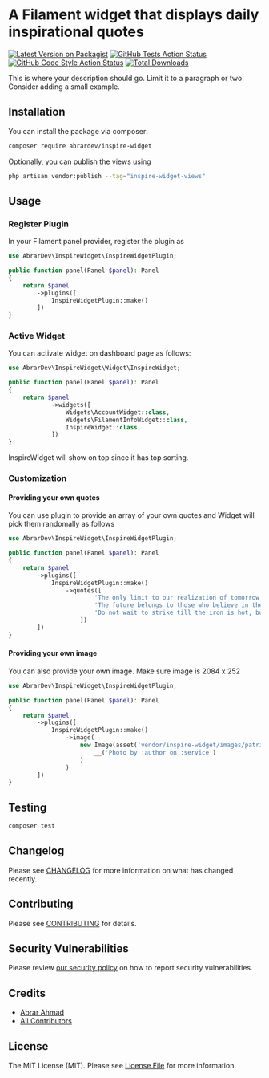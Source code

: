 # A Filament widget that displays daily inspirational quotes

[![Latest Version on Packagist](https://img.shields.io/packagist/v/abrardev/inspire-widget.svg?style=flat-square)](https://packagist.org/packages/abrardev/inspire-widget)
[![GitHub Tests Action Status](https://img.shields.io/github/actions/workflow/status/abrardev/inspire-widget/run-tests.yml?branch=main&label=tests&style=flat-square)](https://github.com/abrardev/inspire-widget/actions?query=workflow%3Arun-tests+branch%3Amain)
[![GitHub Code Style Action Status](https://img.shields.io/github/actions/workflow/status/abrardev/inspire-widget/fix-php-code-styling.yml?branch=main&label=code%20style&style=flat-square)](https://github.com/abrardev/inspire-widget/actions?query=workflow%3A"Fix+PHP+code+styling"+branch%3Amain)
[![Total Downloads](https://img.shields.io/packagist/dt/abrardev/inspire-widget.svg?style=flat-square)](https://packagist.org/packages/abrardev/inspire-widget)



This is where your description should go. Limit it to a paragraph or two. Consider adding a small example.

## Installation

You can install the package via composer:

```bash
composer require abrardev/inspire-widget
```


Optionally, you can publish the views using

```bash
php artisan vendor:publish --tag="inspire-widget-views"
```


## Usage

### Register Plugin
In your Filament panel provider, register the plugin as
```php
use AbrarDev\InspireWidget\InspireWidgetPlugin;

public function panel(Panel $panel): Panel
{
    return $panel
        ->plugins([
            InspireWidgetPlugin::make()
        ])
}
```

### Active Widget
You can activate widget on dashboard page as follows:
```php
use AbrarDev\InspireWidget\Widget\InspireWidget;

public function panel(Panel $panel): Panel
{
    return $panel
            ->widgets([
                Widgets\AccountWidget::class,
                Widgets\FilamentInfoWidget::class,
                InspireWidget::class,
            ])
}
```
InspireWidget will show on top since it has top sorting.

### Customization
#### Providing your own quotes
You can use plugin to provide an array of your own quotes and Widget will pick them randomally as follows
```php
use AbrarDev\InspireWidget\InspireWidgetPlugin;

public function panel(Panel $panel): Panel
{
    return $panel
        ->plugins([
            InspireWidgetPlugin::make()
                ->quotes([
                        'The only limit to our realization of tomorrow is our doubts of today.',
                        'The future belongs to those who believe in the beauty of their dreams.',
                        'Do not wait to strike till the iron is hot, but make it hot by striking.',
                    ])
        ])
}
```

#### Providing your own image
You can also provide your own image. Make sure image is 2084 x 252
```php
use AbrarDev\InspireWidget\InspireWidgetPlugin;

public function panel(Panel $panel): Panel
{
    return $panel
        ->plugins([
            InspireWidgetPlugin::make()
                ->image(
                    new Image(asset('vendor/inspire-widget/images/patrick-carr-pAoo1Rs1Yy8-unsplash.jpg'),
                        __('Photo by :author on :service')
                    )
                )
        ])
}
```

## Testing

```bash
composer test
```

## Changelog

Please see [CHANGELOG](CHANGELOG.md) for more information on what has changed recently.

## Contributing

Please see [CONTRIBUTING](.github/CONTRIBUTING.md) for details.

## Security Vulnerabilities

Please review [our security policy](../../security/policy) on how to report security vulnerabilities.

## Credits

- [Abrar Ahmad](https://github.com/abrardev99)
- [All Contributors](../../contributors)

## License

The MIT License (MIT). Please see [License File](LICENSE.md) for more information.
